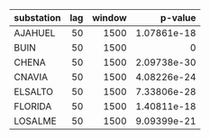 | substation   |   lag |   window |     p-value |
|:-------------|------:|---------:|------------:|
| AJAHUEL      |    50 |     1500 | 1.07861e-18 |
| BUIN         |    50 |     1500 | 0           |
| CHENA        |    50 |     1500 | 2.09738e-30 |
| CNAVIA       |    50 |     1500 | 4.08226e-24 |
| ELSALTO      |    50 |     1500 | 7.33806e-28 |
| FLORIDA      |    50 |     1500 | 1.40811e-18 |
| LOSALME      |    50 |     1500 | 9.09399e-21 |